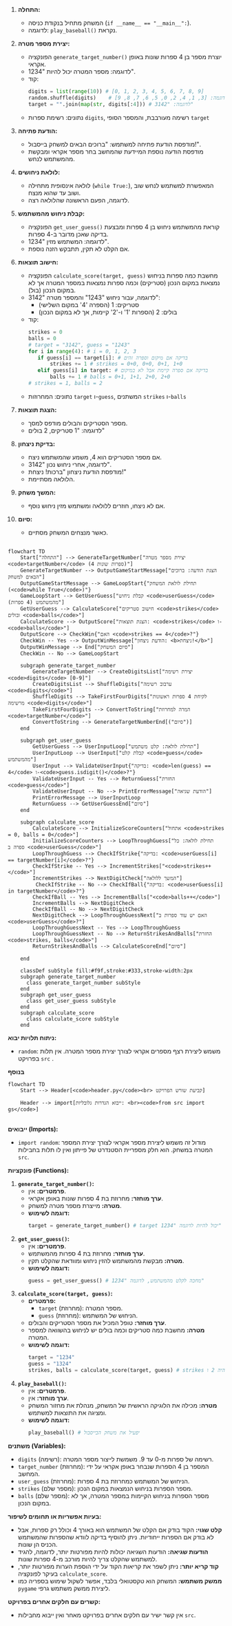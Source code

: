 ## <algorithm>
1. **התחלה:**
   - המשחק מתחיל בנקודת כניסה (`if __name__ == "__main__":`).
   - לדוגמה: `play_baseball()` נקראת.

2. **יצירת מספר מטרה:**
   - הפונקציה `generate_target_number()` יוצרת מספר בן 4 ספרות שונות באופן אקראי.
   - לדוגמה: מספר המטרה יכול להיות "1234".
   - קוד:
     ```python
     digits = list(range(10)) # [0, 1, 2, 3, 4, 5, 6, 7, 8, 9]
     random.shuffle(digits)    # לדוגמה: [3, 1, 4, 2, 0, 5, 6, 7, 8, 9]
     target = "".join(map(str, digits[:4])) # לדוגמה: "3142"
     ```
   - נתונים: רשימת ספרות `digits`, רשימה מעורבבת, והמספר הסופי `target`

3. **הודעת פתיחה:**
   - מודפסת הודעת פתיחה למשתמש: "ברוכים הבאים למשחק בייסבול!".
   - מודפסת הודעה נוספת המיידעת שהמחשב בחר מספר אקראי ומבקשת מהמשתמש לנחש.

4. **לולאת ניחושים:**
   - לולאה אינסופית מתחילה (`while True:`), המאפשרת למשתמש לנחש שוב ושוב עד שהוא מנצח.
   - לדוגמה, הפעם הראשונה שהלולאה רצה.

5. **קבלת ניחוש מהמשתמש:**
   - הפונקציה `get_user_guess()` קוראת מהמשתמש ניחוש בן 4 ספרות ומבצעת בדיקה שאכן מדובר ב-4 ספרות.
   - לדוגמה: המשתמש מזין "1234".
   - אם הקלט לא תקין, תתבקש הזנה נוספת.

6. **חישוב תוצאות:**
   - הפונקציה `calculate_score(target, guess)` מחשבת כמה ספרות בניחוש נמצאות במקום הנכון (סטריקים) וכמה ספרות נמצאות במספר המטרה אך לא במקום הנכון (בול).
   - לדוגמה, עבור ניחוש "1243" והמספר מטרה "3142":
     - סטריקים: 1 (הספרה '4' במקום השלישי)
     - בולים: 2 (הספרות '1' ו-'2' קיימות, אך לא במקום הנכון)
   - קוד:
     ```python
     strikes = 0
     balls = 0
     # target = "3142", guess = "1243"
     for i in range(4): # i = 0, 1, 2, 3
        if guess[i] == target[i]: # בדיקה אם מיקום וספרה זהים
            strikes += 1 # strikes = 0+0, 0+0, 0+1, 1+0
        elif guess[i] in target: # בדיקה אם ספרה קיימת אבל לא במיקום
            balls += 1 # balls = 0+1, 1+1, 2+0, 2+0
     # strikes = 1, balls = 2
     ```
   - נתונים: המחרוזות `target` ו-`guess`, המשתנים `strikes` ו-`balls`

7. **הצגת תוצאות:**
   - מספר הסטריקים והבולים מודפס למסך.
   - לדוגמה: "1 סטריקים, 2 בולים"

8. **בדיקת ניצחון:**
   - אם מספר הסטריקים הוא 4, משמע שהמשתמש ניצח.
   - לדוגמה, אחרי ניחוש נכון "3142".
    - מודפסת הודעת ניצחון "ברכות! ניצחת!"
    - הלולאה מסתיימת.

9. **המשך משחק:**
    - אם לא ניצחו, חוזרים ללולאה ומשתמש מזין ניחוש נוסף.

10. **סיום:**
    - כאשר מנצחים המשחק מסתיים.

## <mermaid>
```mermaid
flowchart TD
    Start["התחלה"] --> GenerateTargetNumber["יצירת מספר מטרה <code>targetNumber</code> (4 ספרות שונות)"]
    GenerateTargetNumber --> OutputGameStartMessage["הצגת הודעה: ברוכים הבאים למשחק"]
    OutputGameStartMessage --> GameLoopStart{"תחילת לולאת המשחק (<code>while True</code>)"}
    GameLoopStart --> GetUserGuess["קבלת ניחוש <code>userGuess</code> מהמשתמש (4 ספרות)"]
    GetUserGuess --> CalculateScore["חישוב סטריקים <code>strikes</code> ובולים <code>balls</code>"]
    CalculateScore --> OutputScore["הצגת תוצאות: <code>strikes</code> ו-<code>balls</code>"]
    OutputScore --> CheckWin{"האם <code>strikes == 4</code>?"}
    CheckWin -- Yes --> OutputWinMessage["הודעת ניצחון: <b>ניצחת!</b>"]
    OutputWinMessage --> End["סיום המשחק"]
    CheckWin -- No --> GameLoopStart
    
    subgraph generate_target_number
        GenerateTargetNumber --> CreateDigitsList["יצירת רשימה <code>digits</code> [0-9]"]
        CreateDigitsList --> ShuffleDigits["ערבוב רשימה <code>digits</code>"]
        ShuffleDigits --> TakeFirstFourDigits["לקיחת 4 ספרות ראשונות מרשימה <code>digits</code>"]
        TakeFirstFourDigits --> ConvertToString["המרה למחרוזת <code>targetNumber</code>"]
        ConvertToString --> GenerateTargetNumberEnd[("סיום")]
    end

    subgraph get_user_guess
        GetUserGuess --> UserInputLoop["תחילת לולאה: קלט משתמש"]
        UserInputLoop --> UserInput["קבלת קלט <code>guess</code> מהמשתמש"]
        UserInput --> ValidateUserInput{"בדיקה: <code>len(guess) == 4</code> ו-<code>guess.isdigit()</code>?"}
        ValidateUserInput -- Yes --> ReturnGuess["החזרת <code>guess</code>"]
        ValidateUserInput -- No --> PrintErrorMessage["הודעת שגיאה"]
        PrintErrorMessage --> UserInputLoop
        ReturnGuess --> GetUserGuessEnd["סיום"]
    end

    subgraph calculate_score
        CalculateScore --> InitializeScoreCounters["אתחול <code>strikes = 0, balls = 0</code>"]
        InitializeScoreCounters --> LoopThroughGuess["תחילת לולאה: כל ספרה ב <code>userGuess</code>"]
        LoopThroughGuess --> CheckIfStrike{"בדיקה: <code>userGuess[i] == targetNumber[i]</code>?"}
        CheckIfStrike -- Yes --> IncrementStrikes["<code>strikes++</code>"]
        IncrementStrikes --> NextDigitCheck["המשך ללולאה"]
         CheckIfStrike -- No --> CheckIfBall{"בדיקה: <code>userGuess[i] in targetNumber</code>?"}
        CheckIfBall -- Yes --> IncrementBalls["<code>balls++</code>"]
        IncrementBalls --> NextDigitCheck
        CheckIfBall -- No --> NextDigitCheck
        NextDigitCheck --> LoopThroughGuessNext["האם יש עוד ספרות ב <code>userGuess</code>?"]
        LoopThroughGuessNext -- Yes --> LoopThroughGuess
        LoopThroughGuessNext -- No --> ReturnStrikesAndBalls["החזרת <code>strikes, balls</code>"]
        ReturnStrikesAndBalls --> CalculateScoreEnd["סיום"]

    end

    classDef subStyle fill:#f9f,stroke:#333,stroke-width:2px
    subgraph generate_target_number
      class generate_target_number subStyle
    end
    subgraph get_user_guess
      class get_user_guess subStyle
    end
    subgraph calculate_score
      class calculate_score subStyle
    end
```

**ניתוח תלויות יבוא:**
- `random`: משמש ליצירת רצף מספרים אקראי לצורך יצירת מספר המטרה.  אין תלות בפרויקט `src` .

**בנוסף**
```mermaid
flowchart TD
    Start --> Header[<code>header.py</code><br> קביעת שורש הפרויקט]

    Header --> import[ייבוא הגדרות גלובליות: <br><code>from src import gs</code>]
```

## <explanation>
**ייבואים (Imports):**
- `import random`: מודול זה משמש ליצירת מספר אקראי לצורך יצירת המספר המטרה במשחק. הוא חלק מספריית הסטנדרט של פייתון ואין לו תלות בחבילות `src`.

**פונקציות (Functions):**
1.  **`generate_target_number()`:**
    -   **פרמטרים:** אין.
    -   **ערך מוחזר:** מחרוזת בת 4 ספרות שונות באופן אקראי.
    -   **מטרה:** מייצרת מספר מטרה למשחק.
    -   **דוגמה לשימוש:**
        ```python
        target = generate_target_number() # target יכול להיות לדוגמה "1234"
        ```
2.  **`get_user_guess()`:**
    -   **פרמטרים:** אין.
    -   **ערך מוחזר:** מחרוזת בת 4 ספרות מהמשתמש.
    -   **מטרה:** מבקשת מהמשתמש להזין ניחוש ומוודאת שהקלט תקין.
    -   **דוגמה לשימוש:**
        ```python
        guess = get_user_guess() # מחכה לקלט מהמשתמש, לדוגמה "1234"
        ```
3.  **`calculate_score(target, guess)`:**
    -   **פרמטרים:**
        -   `target` (מחרוזת): מספר המטרה.
        -   `guess` (מחרוזת): הניחוש של המשתמש.
    -   **ערך מוחזר:** טופל המכיל את מספר הסטריקים והבולים.
    -   **מטרה:** מחשבת כמה סטריקים וכמה בולים יש לניחוש בהשוואה למספר המטרה.
    -   **דוגמה לשימוש:**
        ```python
        target = "1234"
        guess = "1324"
        strikes, balls = calculate_score(target, guess) # strikes יהיה 2 ו balls יהיה 2
        ```
4.  **`play_baseball()`:**
    -   **פרמטרים:** אין.
    -   **ערך מוחזר:** אין.
    -   **מטרה:** מכילה את הלוגיקה הראשית של המשחק, מנהלת את מחזור המשחק ומציגה את התוצאות למשתמש.
    -   **דוגמה לשימוש:**
        ```python
        play_baseball() # יפעיל את משחק הבייסבול
        ```

**משתנים (Variables):**
-   `digits` (רשימה): רשימה של ספרות מ-0 עד 9. משמשת לייצור מספר המטרה.
-   `target_number` (מחרוזת): המספר בן 4 הספרות שנבחר באופן אקראי על ידי המחשב.
-   `user_guess` (מחרוזת): הניחוש של המשתמש כמחרוזת בת 4 ספרות.
-   `strikes` (מספר שלם): מספר הספרות בניחוש הנמצאות במקום הנכון.
-   `balls` (מספר שלם): מספר הספרות בניחוש הקיימות במספר המטרה, אך לא במקום הנכון.

**בעיות אפשריות או תחומים לשיפור:**
-   **קלט שגוי:** הקוד בודק אם הקלט של המשתמש הוא באורך 4 וכולל רק ספרות, אבל לא בודק אם הספרות ייחודיות. ניתן להוסיף בדיקה לוודא שהספרות שהמשתמש הכניס הן שונות.
-   **הודעות שגיאה:** הודעות השגיאה יכולות להיות מפורטות יותר, לדוגמה, להגיד למשתמש שהקלט צריך להיות מורכב מ-4 ספרות שונות.
-   **קוד קריא יותר:** ניתן לשפר את קריאות הקוד על ידי הוספת הערות מפורטות יותר, בעיקר לפונקציה `calculate_score`.
-   **ממשק משתמש:** המשחק הוא טקסטואלי בלבד, אפשר לשקול שימוש בספריה כמו `pygame` ליצירת ממשק משתמש גרפי.

**קשרים עם חלקים אחרים בפרויקט:**
-   אין קשר ישיר עם חלקים אחרים בפרויקט מאחר ואין ייבוא מחבילות `src`.